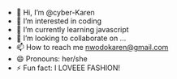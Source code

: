 - 👋 Hi, I’m @cyber-Karen
- 👀 I’m interested in coding
- 🌱 I’m currently learning javascript
- 💞️ I’m looking to collaborate on ...
- 📫 How to reach me nwodokaren@gmail.com
- 😄 Pronouns: her/she
- ⚡ Fun fact: I LOVEEE FASHION!

<!---
cyber-Karen/cyber-Karen is a ✨ special ✨ repository because its `README.md` (this file) appears on your GitHub profile.
You can click the Preview link to take a look at your changes.
--->
